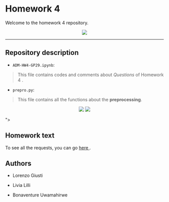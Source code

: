# Homework 4 

Welcome to the homework 4 repository.

<div align = "center"> <img src="https://www.immobiliare.it/img/static-pages/showcase/illustrazione-numeri-uno.png"> </div>



*******************************************************
## Repository description

* `ADM-HW4-GP29.ipynb`:
> This file contains codes and comments about <i>Questions</i> of Homework 4 .

* `prepro.py`:
> This file contains all the functions about the <b>preprocessing</b>.



<div align = "center"> <img src="<div align = "center"> <img src="https://www.immobiliare.it/img/static-pages/showcase/illustrazione-numeri-uno.png"> </div>

"> </div>




## Homework text

To see all the requests, you can go <a href = "https://github.com/CriMenghini/ADM-2018/tree/master/Homework_4"> here </a>.



## Authors

* Lorenzo Giusti



* Livia Lilli


* Bonaventure Uwamahirwe 


